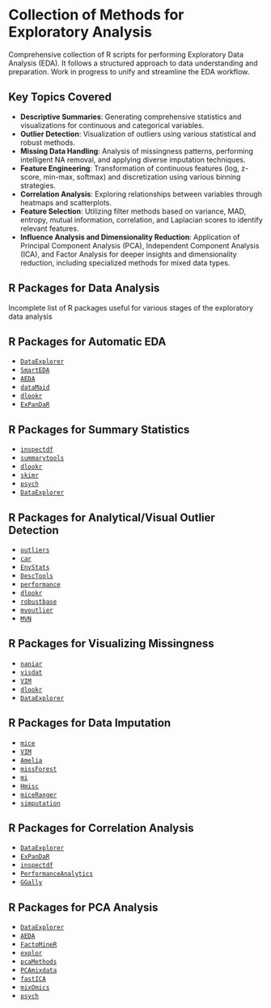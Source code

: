 # Collection of Methods for Exploratory Analysis

Comprehensive collection of R scripts for performing Exploratory Data Analysis (EDA). 
It follows a structured approach to data understanding and preparation.
Work in progress to unify and streamline the EDA workflow.

## Key Topics Covered

- **Descriptive Summaries**: 
Generating comprehensive statistics and visualizations for continuous and categorical variables.
- **Outlier Detection**: 
Visualization of outliers using various statistical and robust methods.
- **Missing Data Handling**: 
Analysis of missingness patterns, performing intelligent NA removal, and applying diverse imputation techniques.
- **Feature Engineering**: 
Transformation of continuous features (log, z-score, min-max, softmax) and discretization using various binning strategies.
- **Correlation Analysis**: 
Exploring relationships between variables through heatmaps and scatterplots.
- **Feature Selection**: 
Utilizing filter methods based on variance, MAD, entropy, mutual information, correlation, and Laplacian scores to identify relevant features.
- **Influence Analysis and Dimensionality Reduction**: 
Application of Principal Component Analysis (PCA), Independent Component Analysis (ICA), and Factor Analysis for deeper insights and dimensionality reduction, including specialized methods for mixed data types.

## R Packages for Data Analysis

Incomplete list of R packages useful for various stages of the exploratory data analysis

## R Packages for Automatic EDA

* [`DataExplorer`](https://cran.r-project.org/web/packages/DataExplorer/index.html) 
* [`SmartEDA`](https://cran.r-project.org/web/packages/SmartEDA/index.html) 
* [`AEDA`](https://cran.r-project.org/web/packages/AEDA/index.html) 
* [`dataMaid`](https://cran.r-project.org/web/packages/dataMaid/index.html) 
* [`dlookr`](https://cran.r-project.org/web/packages/dlookr/index.html) 
* [`ExPanDaR`](https://cran.r-project.org/web/packages/ExPanDaR/index.html) 

## R Packages for Summary Statistics

* [`inspectdf`](https://cran.r-project.org/web/packages/inspectdf/index.html) 
* [`summarytools`](https://cran.r-project.org/web/packages/summarytools/index.html) 
* [`dlookr`](https://cran.r-project.org/web/packages/dlookr/index.html) 
* [`skimr`](https://cran.r-project.org/web/packages/skimr/index.html) 
* [`psych`](https://cran.r-project.org/web/packages/psych/index.html) 
* [`DataExplorer`](https://cran.r-project.org/web/packages/DataExplorer/index.html) 

## R Packages for Analytical/Visual Outlier Detection

* [`outliers`](https://cran.r-project.org/web/packages/outliers/index.html) 
* [`car`](https://cran.r-project.org/web/packages/car/index.html) 
* [`EnvStats`](https://cran.r-project.org/web/packages/EnvStats/index.html) 
* [`DescTools`](https://cran.r-project.org/web/packages/DescTools/index.html) 
* [`performance`](https://cran.r-project.org/web/packages/performance/index.html) 
* [`dlookr`](https://cran.r-project.org/web/packages/dlookr/index.html) 
* [`robustbase`](https://cran.r-project.org/web/packages/robustbase/index.html) 
* [`mvoutlier`](https://cran.r-project.org/web/packages/mvoutlier/index.html) 
* [`MVN`](https://cran.r-project.org/web/packages/MVN/index.html) 

## R Packages for Visualizing Missingness

* [`naniar`](https://cran.r-project.org/web/packages/naniar/index.html) 
* [`visdat`](https://cran.r-project.org/web/packages/visdat/index.html) 
* [`VIM`](https://cran.r-project.org/web/packages/VIM/index.html) 
* [`dlookr`](https://cran.r-project.org/web/packages/dlookr/index.html) 
* [`DataExplorer`](https://cran.r-project.org/web/packages/DataExplorer/index.html) 

## R Packages for Data Imputation

* [`mice`](https://cran.r-project.org/web/packages/mice/index.html) 
* [`VIM`](https://cran.r-project.org/web/packages/VIM/index.html) 
* [`Amelia`](https://cran.r-project.org/web/packages/Amelia/index.html) 
* [`missForest`](https://cran.r-project.org/web/packages/missForest/index.html) 
* [`mi`](https://cran.r-project.org/web/packages/mi/index.html) 
* [`Hmisc`](https://cran.r-project.org/web/packages/Hmisc/index.html) 
* [`miceRanger`](https://cran.r-project.org/web/packages/miceRanger/index.html) 
* [`simputation`](https://cran.r-project.org/web/packages/simputation/index.html) 

## R Packages for Correlation Analysis

* [`DataExplorer`](https://cran.r-project.org/web/packages/DataExplorer/index.html) 
* [`ExPanDaR`](https://cran.r-project.org/web/packages/ExPanDaR/index.html) 
* [`inspectdf`](https://cran.r-project.org/web/packages/inspectdf/index.html) 
* [`PerformanceAnalytics`](https://cran.r-project.org/web/packages/PerformanceAnalytics/index.html) 
* [`GGally`](https://cran.r-project.org/web/packages/GGally/index.html) 

## R Packages for PCA Analysis

* [`DataExplorer`](https://cran.r-project.org/web/packages/DataExplorer/index.html) 
* [`AEDA`](https://cran.r-project.org/web/packages/AEDA/index.html) 
* [`FactoMineR`](https://cran.r-project.org/web/packages/FactoMineR/index.html) 
* [`explor`](https://cran.r-project.org/web/packages/explor/index.html) 
* [`pcaMethods`](https://cran.r-project.org/web/packages/pcaMethods/index.html) 
* [`PCAmixdata`](https://cran.r-project.org/web/packages/PCAmixdata/index.html) 
* [`fastICA`](https://cran.r-project.org/web/packages/fastICA/index.html) 
* [`mixOmics`](https://cran.r-project.org/web/packages/mixOmics/index.html) 
* [`psych`](https://cran.r-project.org/web/packages/psych/index.html) 